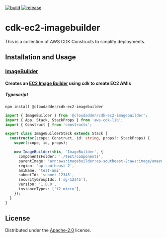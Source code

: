 [![build](https://github.com/cloudadder/cdk-ec2-imagebuilder/actions/workflows/build.yml/badge.svg)](https://github.com/cloudadder/cdk-ec2-imagebuilder/actions/workflows/build.yml)
[![release](https://github.com/cloudadder/cdk-ec2-imagebuilder/actions/workflows/release.yml/badge.svg)](https://github.com/cloudadder/cdk-ec2-imagebuilder/actions/workflows/release.yml)

# cdk-ec2-imagebuilder
This is a collection of AWS CDK Constructs to simplify deployments.

## Installation and Usage

### [ImageBuilder](https://github.com/cloudadder/cdk-ec2-imagebuilder/blob/main/src/imagebuilder.ts)
#### Creates an [EC2 Image Builder](https://aws.amazon.com/image-builder/) using cdk to create EC2 AMIs
##### Typescript
```console
npm install @cloudadder/cdk-ec2-imagebuilder
```
```typescript
import { ImageBuilder } from '@cloudadder/cdk-ec2-imagebuilder';
import { App, Stack, StackProps } from 'aws-cdk-lib';
import { Construct } from 'constructs';

export class ImageBuilderStack extends Stack {
  constructor(scope: Construct, id: string, props?: StackProps) {
    super(scope, id, props);

    new ImageBuilder(this, 'ImageBuilder', {
      componentsFolder: './test/components',
      parentImage: 'arn:aws:imagebuilder:ap-southeast-2:aws:image/amazon-linux-2-x86/x.x.x',
      region: 'ap-southeast-2',
      amiName: 'test-ami',
      subnetId: 'subnet-12345',
      securityGroupIds: ['sg-12345'],
      version: '1.0.0',
      instanceTypes: ['t2.micro'],
    });
  }
}
```

## License

Distributed under the [Apache-2.0](./LICENSE) license.